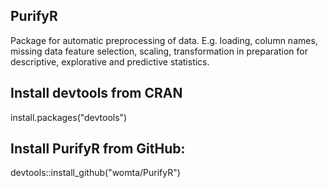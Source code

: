 ## PurifyR ##
Package for automatic preprocessing of data. E.g. loading, column names, missing data feature selection, scaling, transformation in preparation for descriptive, explorative and predictive statistics.

## Install devtools from CRAN ##
install.packages("devtools")

## Install PurifyR from GitHub: ##
devtools::install_github("womta/PurifyR")
